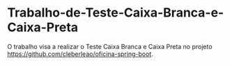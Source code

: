 # Trabalho-de-Teste-Caixa-Branca-e-Caixa-Preta
O trabalho visa a realizar o Teste Caixa Branca e Caixa Preta no projeto https://github.com/cleberleao/oficina-spring-boot.

